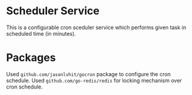 # Scheduler Service
This is a configurable cron sceduler service which performs given task in scheduled time (in minutes).

# Packages
Used `github.com/jasonlvhit/gocron` package to configure the cron schedule.
Used `github.com/go-redis/redis` for locking mechanism over cron schedule.